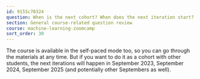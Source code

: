 ```yaml
---
id: 9155c70324
question: When is the next cohort? When does the next iteration start?
section: General course-related question review
course: machine-learning-zoomcamp
sort_order: 30
---
```


The course is available in the self-paced mode too, so you can go through the materials at any time. But if you want to do it as a cohort with other students, the next iterations will happen in September 2023, September 2024, September 2025 (and potentially other Septembers as well).

